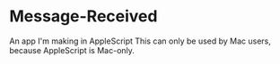 # Message-Received
An app I'm making in AppleScript
This can only be used by Mac users, because AppleScript is Mac-only.
